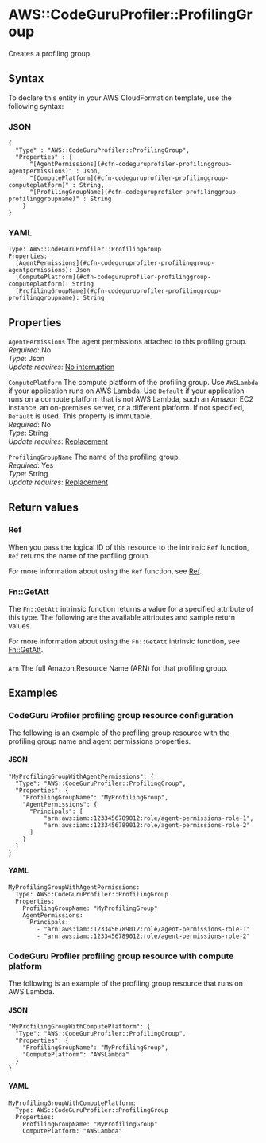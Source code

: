 # AWS::CodeGuruProfiler::ProfilingGroup<a name="aws-resource-codeguruprofiler-profilinggroup"></a>

Creates a profiling group\.

## Syntax<a name="aws-resource-codeguruprofiler-profilinggroup-syntax"></a>

To declare this entity in your AWS CloudFormation template, use the following syntax:

### JSON<a name="aws-resource-codeguruprofiler-profilinggroup-syntax.json"></a>

```
{
  "Type" : "AWS::CodeGuruProfiler::ProfilingGroup",
  "Properties" : {
      "[AgentPermissions](#cfn-codeguruprofiler-profilinggroup-agentpermissions)" : Json,
      "[ComputePlatform](#cfn-codeguruprofiler-profilinggroup-computeplatform)" : String,
      "[ProfilingGroupName](#cfn-codeguruprofiler-profilinggroup-profilinggroupname)" : String
    }
}
```

### YAML<a name="aws-resource-codeguruprofiler-profilinggroup-syntax.yaml"></a>

```
Type: AWS::CodeGuruProfiler::ProfilingGroup
Properties: 
  [AgentPermissions](#cfn-codeguruprofiler-profilinggroup-agentpermissions): Json
  [ComputePlatform](#cfn-codeguruprofiler-profilinggroup-computeplatform): String
  [ProfilingGroupName](#cfn-codeguruprofiler-profilinggroup-profilinggroupname): String
```

## Properties<a name="aws-resource-codeguruprofiler-profilinggroup-properties"></a>

`AgentPermissions`  <a name="cfn-codeguruprofiler-profilinggroup-agentpermissions"></a>
The agent permissions attached to this profiling group\.  
*Required*: No  
*Type*: Json  
*Update requires*: [No interruption](https://docs.aws.amazon.com/AWSCloudFormation/latest/UserGuide/using-cfn-updating-stacks-update-behaviors.html#update-no-interrupt)

`ComputePlatform`  <a name="cfn-codeguruprofiler-profilinggroup-computeplatform"></a>
 The compute platform of the profiling group\. Use `AWSLambda` if your application runs on AWS Lambda\. Use `Default` if your application runs on a compute platform that is not AWS Lambda, such an Amazon EC2 instance, an on\-premises server, or a different platform\. If not specified, `Default` is used\. This property is immutable\.  
*Required*: No  
*Type*: String  
*Update requires*: [Replacement](https://docs.aws.amazon.com/AWSCloudFormation/latest/UserGuide/using-cfn-updating-stacks-update-behaviors.html#update-replacement)

`ProfilingGroupName`  <a name="cfn-codeguruprofiler-profilinggroup-profilinggroupname"></a>
The name of the profiling group\.  
*Required*: Yes  
*Type*: String  
*Update requires*: [Replacement](https://docs.aws.amazon.com/AWSCloudFormation/latest/UserGuide/using-cfn-updating-stacks-update-behaviors.html#update-replacement)

## Return values<a name="aws-resource-codeguruprofiler-profilinggroup-return-values"></a>

### Ref<a name="aws-resource-codeguruprofiler-profilinggroup-return-values-ref"></a>

When you pass the logical ID of this resource to the intrinsic `Ref` function, `Ref` returns the name of the profiling group\.

For more information about using the `Ref` function, see [Ref](https://docs.aws.amazon.com/AWSCloudFormation/latest/UserGuide/intrinsic-function-reference-ref.html)\.

### Fn::GetAtt<a name="aws-resource-codeguruprofiler-profilinggroup-return-values-fn--getatt"></a>

The `Fn::GetAtt` intrinsic function returns a value for a specified attribute of this type\. The following are the available attributes and sample return values\.

For more information about using the `Fn::GetAtt` intrinsic function, see [Fn::GetAtt](https://docs.aws.amazon.com/AWSCloudFormation/latest/UserGuide/intrinsic-function-reference-getatt.html)\.

#### <a name="aws-resource-codeguruprofiler-profilinggroup-return-values-fn--getatt-fn--getatt"></a>

`Arn`  <a name="Arn-fn::getatt"></a>
The full Amazon Resource Name \(ARN\) for that profiling group\.

## Examples<a name="aws-resource-codeguruprofiler-profilinggroup--examples"></a>

### CodeGuru Profiler profiling group resource configuration<a name="aws-resource-codeguruprofiler-profilinggroup--examples--CodeGuru_Profiler_profiling_group_resource_configuration"></a>

The following is an example of the profiling group resource with the profiling group name and agent permissions properties\.

#### JSON<a name="aws-resource-codeguruprofiler-profilinggroup--examples--CodeGuru_Profiler_profiling_group_resource_configuration--json"></a>

```
"MyProfilingGroupWithAgentPermissions": {
  "Type": "AWS::CodeGuruProfiler::ProfilingGroup",
  "Properties": {
    "ProfilingGroupName": "MyProfilingGroup",
    "AgentPermissions": {
      "Principals": [
          "arn:aws:iam::1233456789012:role/agent-permissions-role-1", 
          "arn:aws:iam::1233456789012:role/agent-permissions-role-2"
      ]
    }
  }
}
```

#### YAML<a name="aws-resource-codeguruprofiler-profilinggroup--examples--CodeGuru_Profiler_profiling_group_resource_configuration--yaml"></a>

```
MyProfilingGroupWithAgentPermissions:
  Type: AWS::CodeGuruProfiler::ProfilingGroup
  Properties:
    ProfilingGroupName: "MyProfilingGroup"
    AgentPermissions:
      Principals:
        - "arn:aws:iam::1233456789012:role/agent-permissions-role-1"
        - "arn:aws:iam::1233456789012:role/agent-permissions-role-2"
```

### CodeGuru Profiler profiling group resource with compute platform<a name="aws-resource-codeguruprofiler-profilinggroup--examples--CodeGuru_Profiler_profiling_group_resource_with_compute_platform"></a>

The following is an example of the profiling group resource that runs on AWS Lambda\.

#### JSON<a name="aws-resource-codeguruprofiler-profilinggroup--examples--CodeGuru_Profiler_profiling_group_resource_with_compute_platform--json"></a>

```
"MyProfilingGroupWithComputePlatform": {
  "Type": "AWS::CodeGuruProfiler::ProfilingGroup",
  "Properties": {
    "ProfilingGroupName": "MyProfilingGroup",
    "ComputePlatform": "AWSLambda"
  }
}
```

#### YAML<a name="aws-resource-codeguruprofiler-profilinggroup--examples--CodeGuru_Profiler_profiling_group_resource_with_compute_platform--yaml"></a>

```
MyProfilingGroupWithComputePlatform:
  Type: AWS::CodeGuruProfiler::ProfilingGroup
  Properties:
    ProfilingGroupName: "MyProfilingGroup"
    ComputePlatform: "AWSLambda"
```